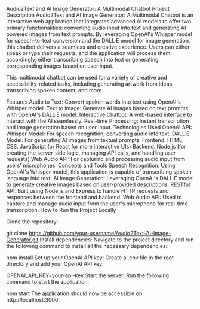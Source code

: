 Audio2Text and AI Image Generator: A Multimodal Chatbot
Project Description
Audio2Text and AI Image Generator: A Multimodal Chatbot is an interactive web application that integrates advanced AI models to offer two primary functionalities: converting audio input into text and generating AI-powered images from text prompts. By leveraging OpenAI's Whisper model for speech-to-text conversion and the DALL·E model for image generation, this chatbot delivers a seamless and creative experience. Users can either speak or type their requests, and the application will process them accordingly, either transcribing speech into text or generating corresponding images based on user input.

This multimodal chatbot can be used for a variety of creative and accessibility-related tasks, including generating artwork from ideas, transcribing spoken content, and more.

Features
Audio to Text: Convert spoken words into text using OpenAI's Whisper model.
Text to Image: Generate AI images based on text prompts with OpenAI's DALL·E model.
Interactive Chatbot: A web-based interface to interact with the AI seamlessly.
Real-time Processing: Instant transcription and image generation based on user input.
Technologies Used
OpenAI API:
Whisper Model: For speech recognition, converting audio into text.
DALL·E Model: For generating AI images from textual prompts.
Frontend:
HTML, CSS, JavaScript (or React for more interactive UIs)
Backend:
Node.js (for creating the server-side logic, managing API calls, and handling user requests)
Web Audio API: For capturing and processing audio input from users' microphones.
Concepts and Tools
Speech Recognition: Using OpenAI's Whisper model, this application is capable of transcribing spoken language into text.
AI Image Generation: Leveraging OpenAI's DALL·E model to generate creative images based on user-provided descriptions.
RESTful API: Built using Node.js and Express to handle HTTP requests and responses between the frontend and backend.
Web Audio API: Used to capture and manage audio input from the user's microphone for real-time transcription.
How to Run the Project Locally

Clone the repository:

git clone https://github.com/your-username/Audio2Text-AI-Image-Generator.git
Install dependencies:
Navigate to the project directory and run the following command to install all the necessary dependencies:


npm install
Set up your OpenAI API key:
Create a .env file in the root directory and add your OpenAI API key:

OPENAI_API_KEY=your-api-key
Start the server:
Run the following command to start the application:

npm start
The application should now be accessible on http://localhost:3000. 
